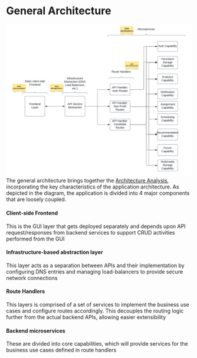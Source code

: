 # General Architecture

![GeneralArchitecture](assets/generalarchitecture.png)
The general architecture brings together the [Architecture Analysis](./Solution/ArchAnalysis.md), incorporating the key characteristics of the application architecture. As depicted in the diagram, the application is divided into 4 major components that are loosely coupled.

#### Client-side Frontend
This is the GUI layer that gets deployed separately and depends upon API request/responses from backend services to support CRUD activities performed from the GUI

#### Infrastructure-based abstraction layer
This layer acts as a separation between APIs and their implementation by configuring DNS entries and managing load-balancers to provide secure network connections

#### Route Handlers
This layers is comprised of a set of services to implement the business use cases and configure routes accordingly. This decouples the routing logic further from the actual backend APIs, allowing easier extensibility

#### Backend microservices
These are divided into core capabilities, which will provide services for the business use cases defined in route handlers